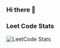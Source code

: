 ### Hi there 👋

### Leet Code Stats
![LeetCode Stats](https://leetcard.jacoblin.cool/s-Aura-v?theme=nord&font=JetBrains%20Mono&ext=heatmap)

<!--
**s-Aura-v/s-Aura-v** is a ✨ _special_ ✨ repository because its `README.md` (this file) appears on your GitHub profile.

Here are some ideas to get you started:

- 🔭 I’m currently working on ...
- 🌱 I’m currently learning ...
- 👯 I’m looking to collaborate on ...
- 🤔 I’m looking for help with ...
- 💬 Ask me about ...
- 📫 How to reach me: ...
- 😄 Pronouns: ...
- ⚡ Fun fact: ...
-->
